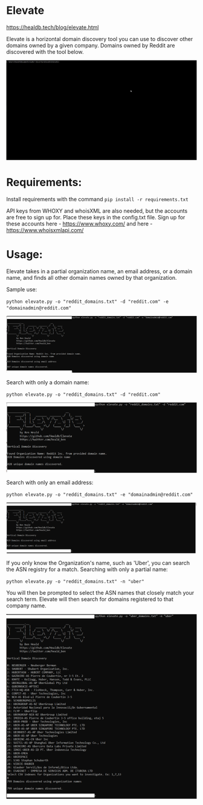 # Elevate
https://healdb.tech/blog/elevate.html

Elevate is a horizontal domain discovery tool you can use to discover other domains owned by a given company. Domains owned by Reddit are discovered with the tool below.

![output](/images/elevate.gif)

# Requirements:

Install requirements with the command `pip install -r requirements.txt`

API keys from WHOXY and whoisXML are also needed, but the accounts are free to sign up for.
Place these keys in the config.txt file.
Sign up for these accounts here - https://www.whoxy.com/ and here - https://www.whoisxmlapi.com/

# Usage:

Elevate takes in a partial organization name, an email address, or a domain name, and finds all other domain names owned by that organization.

Sample use: 

`python elevate.py -o "reddit_domains.txt" -d "reddit.com" -e "domainadmin@reddit.com"`

![domain email output](/images/domain_email_image.PNG)

Search with only a domain name: 

`python elevate.py -o "reddit_domains.txt" -d "reddit.com"`

![domain output](/images/domain_image.PNG)

Search with only an email address: 

`python elevate.py -o "reddit_domains.txt" -e "domainadmin@reddit.com"`

![domain output](/images/email_image.PNG)

If you only know the Organization's name, such as 'Uber', you can search the ASN registry for a match.
Searching with only a partial name:

`python elevate.py -o "reddit_domains.txt" -n "uber"`

You will then be prompted to select the ASN names that closely match your search term. Elevate will then search for domains registered to that company name.

![domain output](/images/partial_image.PNG)


